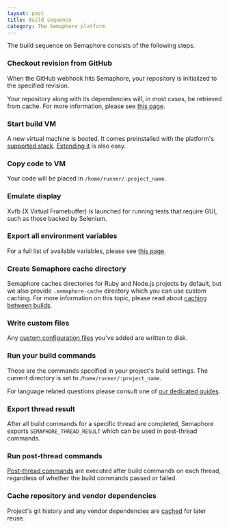 ```yaml
---
layout: post
title: Build sequence
category: The Semaphore platform
---
```


The build sequence on Semaphore consists of the following steps.

### Checkout revision from GitHub

When the GitHub webhook hits Semaphore, your repository is initialized to the specified revision.

Your repository along with its dependencies will, in most cases, be retrieved from cache. For more information, please see [this page](/docs/caching-between-builds.html).

### Start build VM

A new virtual machine is booted. It comes preinstalled with the platform's [supported stack](/docs/supported-stack.html). [Extending it](/docs/how-to-install-dependency.html) is also easy.

### Copy code to VM

Your code will be placed in `/home/runner/:project_name`.

### Emulate display

Xvfb (X Virtual Framebuffer) is launched for running tests that require GUI, such as those backed by Selenium.

### Export all environment variables

For a full list of available variables, please see [this page](/docs/available-environment-variables.html).

### Create Semaphore cache directory

Semaphore caches directories for Ruby and Node.js projects by default, but we also provide `.semaphore-cache` directory which you can use custom caching. For more information on this topic, please read about [caching between builds](/docs/caching-between-builds.html).

### Write custom files

Any [custom configuration files](/docs/adding-custom-configuration-files.html) you've added are written to disk.

### Run your build commands

These are the commands specified in your project's build settings. The current directory is set to `/home/runner/:project_name`.

For language related questions please consult one of [our dedicated guides](/docs/languages.html).

### Export thread result

After all build commands for a specific thread are completed, Semaphore exports `SEMAPHORE_THREAD_RESULT` which can be used in post-thread commands.

### Run post-thread commands

[Post-thread commands](/docs/using-post-thread-commands.html) are executed after build commands on each thread, regardless of whether the build commands passed or failed.

### Cache repository and vendor dependencies

Project's git history and any vendor dependencies are [cached](/docs/caching-between-builds.html) for later reuse.
